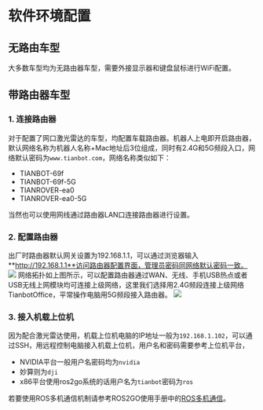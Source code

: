 # 软件环境配置

## **无路由车型**  

大多数车型均为无路由器车型，需要外接显示器和键盘鼠标进行WiFi配置。

## **带路由器车型**

###  **1. 连接路由器**

对于配置了网口激光雷达的车型，均配置车载路由器。机器人上电即开启路由器，默认网络名称为机器人名称+Mac地址后3位组成，同时有2.4G和5G频段入口，网络默认密码为`www.tianbot.com`，网络名称类似如下：
- TIANBOT-69f
- TIANBOT-69f-5G
- TIANROVER-ea0
- TIANROVER-ea0-5G

当然也可以使用网线通过路由器LAN口连接路由器进行设置。

### **2. 配置路由器**
出厂时路由器默认网关设置为192.168.1.1，可以通过浏览器输入**http://192.168.1.1**访问路由器配置界面，管理员密码同网络默认密码一致。
![](https://tianbot-pic.oss-cn-beijing.aliyuncs.com/tianbot/202110212121076.webp)
网络拓扑如上图所示，可以配置路由器通过WAN、无线、手机USB热点或者USB无线上网模块均可连接上级网络，这里我们选择用2.4G频段连接上级网络TianbotOffice，平常操作电脑用5G频段接入路由器。
![](https://tianbot-pic.oss-cn-beijing.aliyuncs.com/tianbot/202110212121988.webp)

### **3. 接入机载上位机**
因为配合激光雷达使用，机载上位机电脑的IP地址一般为`192.168.1.102`，可以通过SSH，用远程控制电脑接入机载上位机，用户名和密码需要参考上位机平台，
- NVIDIA平台一般用户名密码均为`nvidia`
- 妙算则为`dji`
- x86平台使用ros2go系统的话用户名为`tianbot`密码为`ros`

若要使用ROS多机通信机制请参考ROS2GO使用手册中的[ROS多机通信](/ros2go/ros/multi_machine_communicate)。